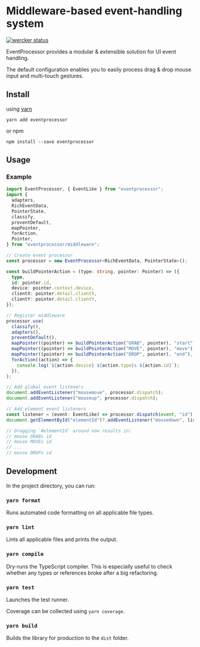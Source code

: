 # Middleware-based event-handling system

[![wercker status](https://app.wercker.com/status/dde652a7dfb59a9f59316dfdfb72a225/s/master "wercker status")](https://app.wercker.com/project/byKey/dde652a7dfb59a9f59316dfdfb72a225)

EventProcessor provides a modular & extensible solution for UI event handling.

The default configuration enables you to easily process drag & drop mouse input and multi-touch gestures.

## Install

using [yarn](https://yarnpkg.com/en/)

```shell
yarn add eventprocessor
```

or npm

```shell
npm install --save eventprocessor
```

## Usage

### Example

```ts
import EventProcessor, { EventLike } from "eventprocessor";
import {
  adapters,
  RichEventData,
  PointerState,
  classify,
  preventDefault,
  mapPointer,
  forAction,
  Pointer,
} from "eventprocessor/middleware";

// Create event processor
const processor = new EventProcessor<RichEventData, PointerState>();

const buildPointerAction = (type: string, pointer: Pointer) => ({
  type,
  id: pointer.id,
  device: pointer.context.device,
  clientX: pointer.detail.clientX,
  clientY: pointer.detail.clientY,
});

// Register middleware
processor.use(
  classify(),
  adapters(),
  preventDefault(),
  mapPointer((pointer) => buildPointerAction("GRAB", pointer), "start"),
  mapPointer((pointer) => buildPointerAction("MOVE", pointer), "move"),
  mapPointer((pointer) => buildPointerAction("DROP", pointer), "end"),
  forAction((action) => {
    console.log(`${action.device} ${action.type}s ${action.id}`);
  }),
);

// Add global event listeners
document.addEventListener("mousemove", processor.dispatch);
document.addEventListener("mouseup", processor.dispatch);

// Add element event listeners
const listener = (event: EventLike) => processor.dispatch(event, "id");
document.getElementById("elementId")?.addEventListener("mousedown", listener);

// Dragging `#elementId` around now results in:
// mouse GRABs id
// mouse MOVEs id
// ...
// mouse DROPs id
```

## Development

In the project directory, you can run:

### `yarn format`

Runs automated code formatting on all applicable file types.

### `yarn lint`

Lints all applicable files and prints the output.

### `yarn compile`

Dry-runs the TypeScript compiler. This is especially useful to check whether any types or references broke after a big refactoring.

### `yarn test`

Launches the test runner.

Coverage can be collected using `yarn coverage`.

### `yarn build`

Builds the library for production to the `dist` folder.
